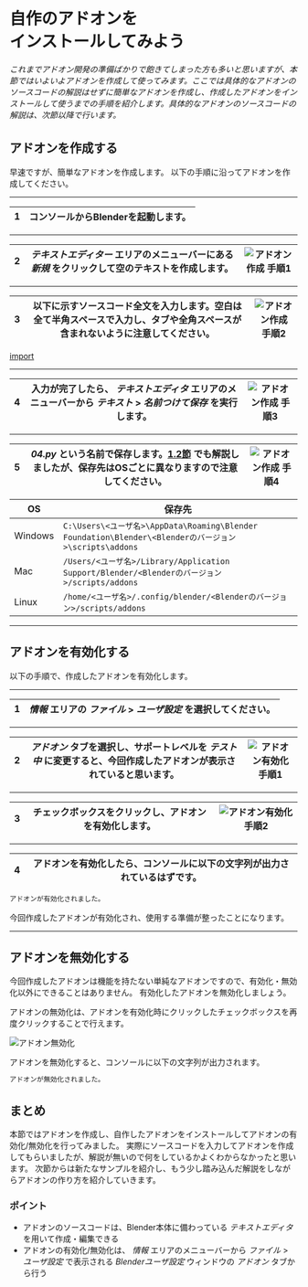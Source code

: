 <div id="sect_title_img_1_4"></div>

<div id="sect_title_text"></div>

# 自作のアドオンを<br>インストールしてみよう

<div id="preface"></div>

###### これまでアドオン開発の準備ばかりで飽きてしまった方も多いと思いますが、本節ではいよいよアドオンを作成して使ってみます。ここでは具体的なアドオンのソースコードの解説はせずに簡単なアドオンを作成し、作成したアドオンをインストールして使うまでの手順を紹介します。具体的なアドオンのソースコードの解説は、次節以降で行います。

## アドオンを作成する

早速ですが、簡単なアドオンを作成します。
以下の手順に沿ってアドオンを作成してください。

<div id="process_start_end"></div>

---

<div id="process_noimg"></div>

|1|コンソールからBlenderを起動します。|
|---|---|

<div id="process_sep"></div>

---

<div id="process"></div>

|2|*テキストエディター* エリアのメニューバーにある *新規* をクリックして空のテキストを作成します。|![アドオン作成 手順1](https://dl.dropboxusercontent.com/s/6x7jkbaadtehb2e/blender_make_add-on_1.png "アドオン作成 手順1")|
|---|---|---|

<div id="process_sep"></div>

---

<div id="process"></div>

|3| 以下に示すソースコード全文を入力します。空白は全て半角スペースで入力し、タブや全角スペースが含まれないように注意してください。|![アドオン作成 手順2](https://dl.dropboxusercontent.com/s/t6agj2bu859vk1c/blender_make_add-on_2.png "アドオン作成 手順2")|
|---|---|---|

[import](../../sample/src/chapter_01/sample_0.py)

<div id="process_sep"></div>

---

<div id="process"></div>

|4|入力が完了したら、 *テキストエディタ* エリアのメニューバーから *テキスト* > *名前つけて保存* を実行します。|![アドオン作成 手順3](https://dl.dropboxusercontent.com/s/cbwyg0yebb8loww/blender_make_add-on_3.png "アドオン作成 手順3")|
|---|---|---|

<div id="process_sep"></div>

---

<div id="process"></div>

|5|*04.py* という名前で保存します。[1.2節](02_Use_Blender_Add-on.md) でも解説しましたが、保存先はOSごとに異なりますので注意してください。|![アドオン作成 手順4](https://dl.dropboxusercontent.com/s/z9ibf7qz2t1jlj7/blender_make_add-on_4.png "アドオン作成 手順4")|
|---|---|---|

|OS|保存先|
|---|---|
|Windows|```C:\Users\<ユーザ名>\AppData\Roaming\Blender Foundation\Blender\<Blenderのバージョン>\scripts\addons```|
|Mac|```/Users/<ユーザ名>/Library/Application Support/Blender/<Blenderのバージョン>/scripts/addons```|
|Linux|```/home/<ユーザ名>/.config/blender/<Blenderのバージョン>/scripts/addons```|

<div id="process_start_end"></div>

---


## アドオンを有効化する

以下の手順で、作成したアドオンを有効化します。

<div id="process_start_end"></div>

---

<div id="process_noimg"></div>

|1|*情報* エリアの *ファイル* > *ユーザ設定* を選択してください。|
|---|---|

<div id="process_sep"></div>

---

<div id="process"></div>

|2|*アドオン* タブを選択し、サポートレベルを *テスト中* に変更すると、今回作成したアドオンが表示されていると思います。|![アドオン有効化 手順1](https://dl.dropboxusercontent.com/s/7p3apgnyvjj8dl0/blender_enable_add-on_1.png "アドオン有効化 手順1")|
|---|---|---|

<div id="process_sep"></div>

---

<div id="process"></div>

|3|チェックボックスをクリックし、アドオンを有効化します。|![アドオン有効化 手順2](https://dl.dropboxusercontent.com/s/ghc3rhh2wf3v9zc/blender_enable_add-on_2.png "アドオン有効化 手順2")|
|---|---|---|

<div id="process_sep"></div>

---

<div id="process_noimg"></div>

|4| アドオンを有効化したら、コンソールに以下の文字列が出力されているはずです。|
|---|---|

```sh
アドオンが有効化されました。
```

今回作成したアドオンが有効化され、使用する準備が整ったことになります。

<div id="process_start_end"></div>

---


## アドオンを無効化する

今回作成したアドオンは機能を持たない単純なアドオンですので、有効化・無効化以外にできることはありません。
有効化したアドオンを無効化しましょう。

アドオンの無効化は、アドオンを有効化時にクリックしたチェックボックスを再度クリックすることで行えます。

![アドオン無効化](https://dl.dropboxusercontent.com/s/73xlppzkxu21u5w/blender_disable_add-on.png "アドオン無効化")

アドオンを無効化すると、コンソールに以下の文字列が出力されます。

```sh
アドオンが無効化されました。
```

## まとめ

本節ではアドオンを作成し、自作したアドオンをインストールしてアドオンの有効化/無効化を行ってみました。
実際にソースコードを入力してアドオンを作成してもらいましたが、解説が無いので何をしているかよくわからなかったと思います。
次節からは新たなサンプルを紹介し、もう少し踏み込んだ解説をしながらアドオンの作り方を紹介していきます。

<div id="point"></div>

### ポイント

<div id="point_item"></div>

* アドオンのソースコードは、Blender本体に備わっている *テキストエディタ* を用いて作成・編集できる
* アドオンの有効化/無効化は、 *情報* エリアのメニューバーから *ファイル* > *ユーザ設定* で表示される *Blenderユーザ設定* ウィンドウの *アドオン* タブから行う
